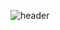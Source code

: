 ![header](https://capsule-render.vercel.app/api?height=400&text=Our%20Printf%20project&desc=by%20Jordan%20Arguelles%20and%20Ivonne%20Lopez)
